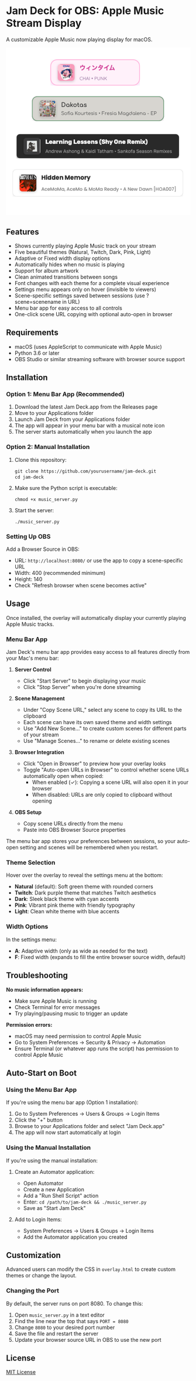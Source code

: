 # Jam Deck for OBS: Apple Music Stream Display

A customizable Apple Music now playing display for macOS.

![Jam Deck](preview.png)

## Features

- Shows currently playing Apple Music track on your stream
- Five beautiful themes (Natural, Twitch, Dark, Pink, Light)
- Adaptive or Fixed width display options
- Automatically hides when no music is playing
- Support for album artwork
- Clean animated transitions between songs
- Font changes with each theme for a complete visual experience
- Settings menu appears only on hover (invisible to viewers)
- Scene-specific settings saved between sessions (use ?scene=scenename in URL)
- Menu bar app for easy access to all controls
- One-click scene URL copying with optional auto-open in browser

## Requirements

- macOS (uses AppleScript to communicate with Apple Music)
- Python 3.6 or later
- OBS Studio or similar streaming software with browser source support

## Installation

### Option 1: Menu Bar App (Recommended)

1. Download the latest Jam Deck.app from the Releases page
2. Move to your Applications folder
3. Launch Jam Deck from your Applications folder
4. The app will appear in your menu bar with a musical note icon
5. The server starts automatically when you launch the app

### Option 2: Manual Installation

1. Clone this repository:
   ```
   git clone https://github.com/yourusername/jam-deck.git
   cd jam-deck
   ```

2. Make sure the Python script is executable:
   ```
   chmod +x music_server.py
   ```

3. Start the server:
   ```
   ./music_server.py
   ```

### Setting Up OBS

Add a Browser Source in OBS:
- URL: `http://localhost:8080/` or use the app to copy a scene-specific URL
- Width: 400 (recommended minimum)
- Height: 140
- Check "Refresh browser when scene becomes active"

## Usage

Once installed, the overlay will automatically display your currently playing Apple Music tracks.

### Menu Bar App

Jam Deck's menu bar app provides easy access to all features directly from your Mac's menu bar:

1. **Server Control**
   - Click "Start Server" to begin displaying your music
   - Click "Stop Server" when you're done streaming

2. **Scene Management**
   - Under "Copy Scene URL," select any scene to copy its URL to the clipboard
   - Each scene can have its own saved theme and width settings
   - Use "Add New Scene..." to create custom scenes for different parts of your stream
   - Use "Manage Scenes..." to rename or delete existing scenes

3. **Browser Integration**
   - Click "Open in Browser" to preview how your overlay looks
   - Toggle "Auto-open URLs in Browser" to control whether scene URLs automatically open when copied:
     - When enabled (✓): Copying a scene URL will also open it in your browser
     - When disabled: URLs are only copied to clipboard without opening

4. **OBS Setup**
   - Copy scene URLs directly from the menu
   - Paste into OBS Browser Source properties

The menu bar app stores your preferences between sessions, so your auto-open setting and scenes will be remembered when you restart.


### Theme Selection

Hover over the overlay to reveal the settings menu at the bottom:

- **Natural** (default): Soft green theme with rounded corners
- **Twitch**: Dark purple theme that matches Twitch aesthetics
- **Dark**: Sleek black theme with cyan accents
- **Pink**: Vibrant pink theme with friendly typography
- **Light**: Clean white theme with blue accents

### Width Options

In the settings menu:

- **A**: Adaptive width (only as wide as needed for the text)
- **F**: Fixed width (expands to fill the entire browser source width, default)


## Troubleshooting

**No music information appears:**
- Make sure Apple Music is running
- Check Terminal for error messages
- Try playing/pausing music to trigger an update

**Permission errors:**
- macOS may need permission to control Apple Music
- Go to System Preferences → Security & Privacy → Automation
- Ensure Terminal (or whatever app runs the script) has permission to control Apple Music

## Auto-Start on Boot

### Using the Menu Bar App

If you're using the menu bar app (Option 1 installation):

1. Go to System Preferences → Users & Groups → Login Items
2. Click the "+" button
3. Browse to your Applications folder and select "Jam Deck.app"
4. The app will now start automatically at login

### Using the Manual Installation

If you're using the manual installation:

1. Create an Automator application:
   - Open Automator
   - Create a new Application
   - Add a "Run Shell Script" action
   - Enter: `cd /path/to/jam-deck && ./music_server.py`
   - Save as "Start Jam Deck"

2. Add to Login Items:
   - System Preferences → Users & Groups → Login Items
   - Add the Automator application you created

## Customization

Advanced users can modify the CSS in `overlay.html` to create custom themes or change the layout.

### Changing the Port

By default, the server runs on port 8080. To change this:

1. Open `music_server.py` in a text editor
2. Find the line near the top that says `PORT = 8080`
3. Change `8080` to your desired port number
4. Save the file and restart the server
5. Update your browser source URL in OBS to use the new port

## License

[MIT License](LICENSE)